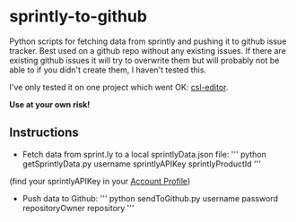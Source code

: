 sprintly-to-github
==================

Python scripts for fetching data from sprintly and pushing it to github issue tracker. Best used on a github repo without any existing issues. If there are existing github issues it will try to overwrite them but will probably not be able to if you didn't create them, I haven't tested this.

I've only tested it on one project which went OK: [csl-editor](https://github.com/citation-style-editor/csl-editor).

**Use at your own risk!**

## Instructions

- Fetch data from sprint.ly to a local sprintlyData.json file:
'''
python getSprintlyData.py username sprintlyAPIKey sprintlyProductId
'''

(find your sprintlyAPIKey in your [Account Profile](https://sprint.ly/account/profile/))

- Push data to Github:
'''
python sendToGithub.py username password repositoryOwner repository
'''
